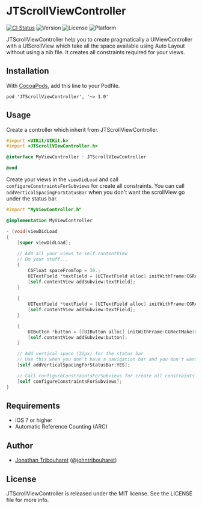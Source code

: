 # JTScrollViewController

[![CI Status](http://img.shields.io/travis/jonathantribouharet/JTScrollViewController.svg)](https://travis-ci.org/jonathantribouharet/JTScrollViewController)
![Version](https://img.shields.io/cocoapods/v/JTScrollViewController.svg)
![License](https://img.shields.io/cocoapods/l/JTScrollViewController.svg)
![Platform](https://img.shields.io/cocoapods/p/JTScrollViewController.svg)

JTScrollViewController help you to create pragmatically a UIViewController with a UIScrollView which take all the space available using Auto Layout without using a nib file.
It creates all constraints required for your views.

## Installation

With [CocoaPods](http://cocoapods.org/), add this line to your Podfile.

	pod 'JTScrollViewController', '~> 1.0'


## Usage

Create a controller which inherit from JTScrollViewController.
```objective-c
#import <UIKit/UIKit.h>
#import <JTScrollVIewController.h>

@interface MyViewController : JTScrollVIewController

@end
```

Create your views in the `viewDidLoad` and call `configureConstraintsForSubviews` for create all constraints.
You can call `addVerticalSpacingForStatusBar` when you don't want the scrollView go under the status bar.
```objective-c
#import "MyViewController.h"

@implementation MyViewController

- (void)viewDidLoad
{
    [super viewDidLoad];
    
    // Add all your views to self.contentView
    // Do your stuff...
    {
        CGFloat spaceFromTop = 30.;
        UITextField *textField = [UITextField alloc] initWithFrame:CGRectMake(0, spaceFromTop, 0, 45)];
        [self.contentView addSubview:textField];
    }
    
    {
        UITextField *textField = [UITextField alloc] initWithFrame:CGRectMake(0, 5, 0, 45)];
        [self.contentView addSubview:textField];
    }

    {
    	UIButton *button = [[UIButton alloc] initWithFrame:CGRectMake(0, 10, 0, 50)];
        [self.contentView addSubview:button];
    }

    // Add vertical space (22px) for the status bar
    // Use this when you don't have a navigation bar and you don't want the scroll go under the status bar
    [self addVerticalSpacingForStatusBar:YES];

    // Call configureConstraintsForSubviews for create all constraints
    [self configureConstraintsForSubviews];
}
```

## Requirements

- iOS 7 or higher
- Automatic Reference Counting (ARC)

## Author

- [Jonathan Tribouharet](https://github.com/jonathantribouharet) ([@johntribouharet](https://twitter.com/johntribouharet))

## License

JTScrollViewController is released under the MIT license. See the LICENSE file for more info.
